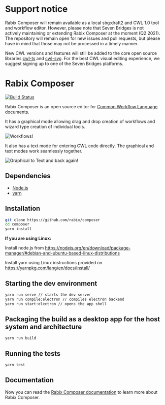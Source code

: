 # Support notice

Rabix Composer will remain available as a local sbg:draft2 and CWL 1.0 tool and workflow editor. However, please note that Seven Bridges is not actively maintaining or extending Rabix Composer at the moment (Q2 2021). The repository will remain open for new issues and pull requests, but please have in mind that those may not be processed in a timely manner.

New CWL versions and features will still be added to the core open source libraries [cwl-ts](https://github.com/rabix/cwl-ts) and [cwl-svg](https://github.com/rabix/cwl-svg). For the best CWL visual editing experience, we suggest signing up to one of the Seven Bridges platforms.

# Rabix Composer
[![Build Status](https://travis-ci.org/rabix/composer.svg?branch=master)](https://travis-ci.org/rabix/composer)

Rabix Composer is an open source editor for [Common Workflow Language](https://github.com/common-workflow-language/common-workflow-language) 
documents. 

It has a graphical mode allowing drag and drop creation of workflows
and wizard type creation of individual tools.

![Workflows!](doc/images/workflows.gif)

It also has a text mode for entering CWL code directly. The graphical and text
modes work seamlessly together.

![Graphical to Text and back again!](doc/images/visual_text.gif)

## Dependencies

- [Node.js](https://nodejs.org/en/)
- [yarn](https://yarnpkg.com/en/)

## Installation

```bash
git clone https://github.com/rabix/composer
cd composer
yarn install
```

**If you are using Linux:**

Install node.js from https://nodejs.org/en/download/package-manager/#debian-and-ubuntu-based-linux-distributions

Install yarn using Linux instructions provided on https://yarnpkg.com/lang/en/docs/install/

## Starting the dev environment
```bash
yarn run serve // starts the dev server
yarn run compile:electron // compiles electron backend
yarn run start:electron // opens the app shell
```

## Packaging the build as a desktop app for the host system and architecture
```bash
yarn run build
```

## Running the tests
```bash
yarn test
```

## Documentation

Now you can read the [Rabix Composer documentation](http://docs.rabix.io/) to learn more about Rabix Composer.
